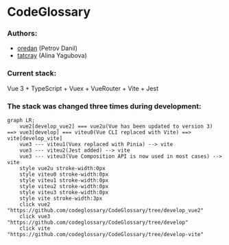 # CodeGlossary

### Authors:
* [oredan](https://github.com/oredan) (Petrov Danil)
* [tatcray](https://github.com/tatcray) (Alina Yagubova)


### Current stack:
Vue 3 + TypeScript + Vuex + VueRouter + Vite + Jest

### The stack was changed three times during development:
```mermaid
graph LR;
    vue2[develop_vue2] === vue2u(Vue has been updated to version 3) ==> vue3[develop] === viteu0(Vue CLI replaced with Vite) ==> vite[develop_vite]
    vue3 --- viteu1(Vuex replaced with Pinia) --> vite
    vue3 --- viteu2(Jest added) --> vite
    vue3 --- viteu3(Vue Composition API is now used in most cases) --> vite
    style vue2u stroke-width:0px
    style viteu0 stroke-width:0px
    style viteu1 stroke-width:0px
    style viteu2 stroke-width:0px
    style viteu3 stroke-width:0px
    style vite stroke-width:3px
    click vue2 "https://github.com/codeglossary/CodeGlossary/tree/develop_vue2"
    click vue3 "https://github.com/codeglossary/CodeGlossary/tree/develop"
    click vite "https://github.com/codeglossary/CodeGlossary/tree/develop-vite"
```
